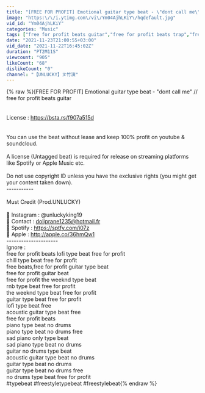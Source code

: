 ```yaml
---
title: "[FREE FOR PROFIT] Emotional guitar type beat - \"dont call me\" \/\/ free for profit beats guitar"
image: "https:\/\/i.ytimg.com\/vi\/Ym04AjhLKiY\/hqdefault.jpg"
vid_id: "Ym04AjhLKiY"
categories: "Music"
tags: ["free for profit beats guitar","free for profit beats trap","free for profit beats lofi"]
date: "2021-11-23T21:00:55+03:00"
vid_date: "2021-11-22T16:45:02Z"
duration: "PT2M11S"
viewcount: "905"
likeCount: "68"
dislikeCount: "0"
channel: "【UNLUCKY】ヌ竹演"
---
```

{% raw %}[FREE FOR PROFIT] Emotional guitar type beat - &quot;dont call me&quot; // free for profit beats guitar<br /><br /><br />License : <a rel="nofollow" target="blank" href="https://bsta.rs/f907a515d">https://bsta.rs/f907a515d</a><br /><br /><br />You can use the beat without lease and keep 100% profit on youtube &amp; soundcloud.<br /><br />A license (Untagged beat) is required for release on streaming platforms like Spotify or Apple Music etc.<br /><br />Do not use copyright ID unless you have the exclusive rights (you might get your content taken down).<br />-----------<br /><br />Must Credit (Prod.UNLUCKY)<br /><br />📸 Instagram : @unluckyking19<br />📧 Contact     : doliprane1235@hotmail.fr<br />🎵 Spotify       : <a rel="nofollow" target="blank" href="https://sptfy.com/i07z">https://sptfy.com/i07z</a><br />🎵 Apple         : <a rel="nofollow" target="blank" href="http://apple.co/36hmQw1">http://apple.co/36hmQw1</a><br />---------------------<br />Ignore : <br />free for profit beats lofi type beat free for profit<br />chill type beat free for profit<br />free beats,free for profit guitar type beat<br />free for profit guitar beat<br />free for profit the weeknd type beat<br />rnb type beat free for profit<br />the weeknd type beat free for profit<br />guitar type beat free for profit<br />lofi type beat free<br />acoustic guitar type beat free<br />free for profit beats<br />piano type beat no drums<br />piano type beat no drums free<br />sad piano only type beat<br />sad piano type beat no drums<br />guitar no drums type beat<br />acoustic guitar type beat no drums<br />guitar type beat no drums<br />guitar type beat no drums free<br />no drums type beat free for profit<br />#typebeat #freestyletypebeat #freestylebeat{% endraw %}
